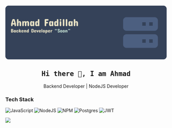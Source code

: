 ![](https://github.com/afustrator/afustrator/blob/master/banner-github.png)
<h2 align='center'><samp><strong>Hi there 👋, I am Ahmad</strong></samp></h2>
<p align='center'>Backend Developer | NodeJS Developer</p>


### Tech Stack

![JavaScript](https://img.shields.io/badge/javascript-%23323330.svg?style=for-the-badge&logo=javascript&logoColor=%23F7DF1E)
![NodeJS](https://img.shields.io/badge/node.js-6DA55F?style=for-the-badge&logo=node.js&logoColor=white)
![NPM](https://img.shields.io/badge/NPM-%23CB3837.svg?style=for-the-badge&logo=npm&logoColor=white)
![Postgres](https://img.shields.io/badge/postgres-%23316192.svg?style=for-the-badge&logo=postgresql&logoColor=white)
![JWT](https://img.shields.io/badge/JWT-black?style=for-the-badge&logo=JSON%20web%20tokens)

<picture>
<source 
  srcset="https://github-readme-stats.vercel.app/api?username=afustrator&show_icons=true&theme=dracula"
  media="(prefers-color-scheme: dracula)"
/>
<img src="https://github-readme-stats.vercel.app/api?username=afustrator&show_icons=true" />
</picture>
